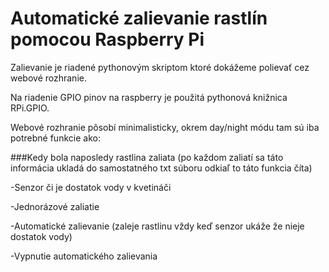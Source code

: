 # Automatické zalievanie rastlín pomocou Raspberry Pi
Zalievanie je riadené pythonovým skriptom ktoré dokážeme polievať cez webové rozhranie.

Na riadenie GPIO pinov na raspberry je použitá pythonová knižnica RPi.GPIO.

Webové rozhranie pôsobí minimalisticky, okrem day/night módu tam sú iba potrebné funkcie ako:

###Kedy bola naposledy rastlina zaliata (po každom zaliatí sa táto informácia ukladá do samostatného txt súboru odkiaľ to táto funkcia číta)

-Senzor či je dostatok vody v kvetináči

-Jednorázové zaliatie

-Automatické zalievanie (zaleje rastlinu vždy keď senzor ukáže že nieje dostatok vody)

-Vypnutie automatického zalievania
